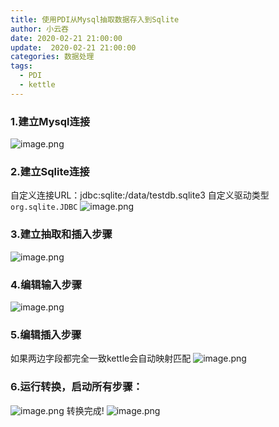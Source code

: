 ```yaml
---
title: 使用PDI从Mysql抽取数据存入到Sqlite
author: 小云吞
date: 2020-02-21 21:00:00
update:  2020-02-21 21:00:00
categories: 数据处理
tags: 
  - PDI
  - kettle
---
```

### 1.建立Mysql连接
![image.png](1-0.png)
### 2.建立Sqlite连接
自定义连接URL：jdbc:sqlite:/data/testdb.sqlite3
自定义驱动类型 `org.sqlite.JDBC`
![image.png](1-1.png)
### 3.建立抽取和插入步骤    
![image.png](1-2.png)

### 4.编辑输入步骤
![image.png](1-3.png)
### 5.编辑插入步骤
如果两边字段都完全一致kettle会自动映射匹配
![image.png](1-4.png)

### 6.运行转换，启动所有步骤：
![image.png](1-5.png)
转换完成!
![image.png](1-6.png)